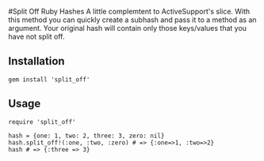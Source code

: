 #Split Off Ruby Hashes
A little complemtent to ActiveSupport's slice. With this method you can quickly create a subhash and pass it to a method as an argument. Your original hash will contain only those keys/values that you have not split off.

## Installation

    gem install 'split_off'

## Usage

    require 'split_off'

    hash = {one: 1, two: 2, three: 3, zero: nil}
    hash.split_off!(:one, :two, :zero) # => {:one=>1, :two=>2}
    hash # => {:three => 3}

